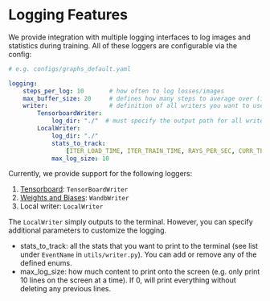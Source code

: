 # Logging Features

We provide integration with multiple logging interfaces to log images and statistics during training. 
All of these loggers are configurable via the config:

```yaml
# e.g. configs/graphs_default.yaml

logging:
    steps_per_log: 10       # how often to log losses/images
    max_buffer_size: 20     # defines how many steps to average over (if reporting averages)
    writer:                 # definition of all writers you want to use
        TensorboardWriter:  
            log_dir: "./"  # must specify the output path for all writers
        LocalWriter:
            log_dir: "./"
            stats_to_track:
                [ITER_LOAD_TIME, ITER_TRAIN_TIME, RAYS_PER_SEC, CURR_TEST_PSNR]
            max_log_size: 10 
```

Currently, we provide support for the following loggers:

1. [Tensorboard](https://www.tensorflow.org/tensorboard): `TensorBoardWriter`
2. [Weights and Biases](https://wandb.ai/site): `WandbWriter`
3. Local writer: `LocalWriter`

The `LocalWriter` simply outputs to the terminal. However, you can specify additional parameters to customize the logging.
* stats_to_track: all the stats that you want to print to the terminal (see list under `EventName` in `utils/writer.py`). You can add or remove any of the defined enums. 
* max_log_size: how much content to print onto the screen (e.g. only print 10 lines on the screen at a time). If 0, will print everything without deleting any previous lines.
